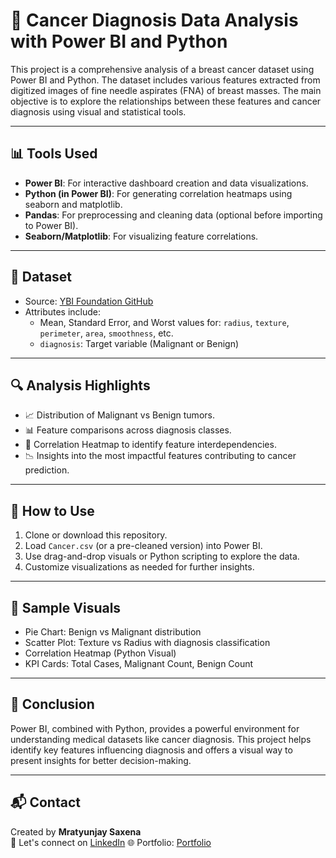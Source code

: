 # 🧬 Cancer Diagnosis Data Analysis with Power BI and Python

This project is a comprehensive analysis of a breast cancer dataset using Power BI and Python. The dataset includes various features extracted from digitized images of fine needle aspirates (FNA) of breast masses. The main objective is to explore the relationships between these features and cancer diagnosis using visual and statistical tools.

---

## 📊 Tools Used

- **Power BI**: For interactive dashboard creation and data visualizations.
- **Python (in Power BI)**: For generating correlation heatmaps using seaborn and matplotlib.
- **Pandas**: For preprocessing and cleaning data (optional before importing to Power BI).
- **Seaborn/Matplotlib**: For visualizing feature correlations.

---

## 📁 Dataset

- Source: [YBI Foundation GitHub](https://github.com/YBIFoundation/Dataset/raw/main/Cancer.csv)
- Attributes include:
  - Mean, Standard Error, and Worst values for: `radius`, `texture`, `perimeter`, `area`, `smoothness`, etc.
  - `diagnosis`: Target variable (Malignant or Benign)

---

## 🔍 Analysis Highlights

- 📈 Distribution of Malignant vs Benign tumors.
- 📊 Feature comparisons across diagnosis classes.
- 🧩 Correlation Heatmap to identify feature interdependencies.
- 📉 Insights into the most impactful features contributing to cancer prediction.

---

## 📌 How to Use

1. Clone or download this repository.
2. Load `Cancer.csv` (or a pre-cleaned version) into Power BI.
3. Use drag-and-drop visuals or Python scripting to explore the data.
4. Customize visualizations as needed for further insights.

---

## 📸 Sample Visuals

- Pie Chart: Benign vs Malignant distribution
- Scatter Plot: Texture vs Radius with diagnosis classification
- Correlation Heatmap (Python Visual)
- KPI Cards: Total Cases, Malignant Count, Benign Count

---

## 🧠 Conclusion

Power BI, combined with Python, provides a powerful environment for understanding medical datasets like cancer diagnosis. This project helps identify key features influencing diagnosis and offers a visual way to present insights for better decision-making.

---

## 📬 Contact

Created by **Mratyunjay Saxena**  
📧 Let's connect on [LinkedIn](https://www.linkedin.com/in/mratyunjay-saxena-963176226/)
🌐 Portfolio: [Portfolio](https://firstportfolio1319.netlify.app/)
